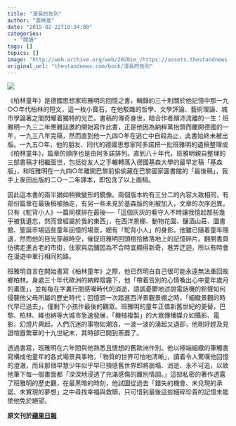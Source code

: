 ```yaml
---
title: "漫長的告別"
author: "查映嵐"
date: "2015-02-22T10:34:00"
categories:
  - "閱讀"
tags: []
topics: []
image: "http://web.archive.org/web/2020im_/https://assets.thestandnews.com/media/photos/walter20benjamin_vKpxJ.jpeg"
original_url: "thestandnews.com/book/漫長的告別"
---
```

![](http://web.archive.org/web/2020im_/https://assets.thestandnews.com/media/photos/walter20benjamin_vKpxJ.jpeg)

《柏林童年》是德國思想家班雅明的回憶之書，輯錄約三十則關於他記憶中那一九○○年代柏林的短文，這一枚小寶石，在他駁雜的哲學、文學評論、藝術理論、城市學論著之間閃耀着獨特的光芒。書稿的傳奇身世，暗合作者顛沛流離的一生：班雅明一九三二年應雜誌邀約開始寫作此書，正是他因為納粹黨抬頭而離開德國的一年，一九三八年完稿，然而直到他一九四○年在逃亡中自殺為止，此書始終未被出版。一九五○年，他的朋友、同代的德國思想家阿多諾把一批班雅明的遺稿整理成《柏林童年》，篇章的順序也是由阿多諾排列。直到八十年代，班雅明親自整理的三部書稿才相繼面世，包括從友人之手輾轉落入德國基森大學的最早定稿「基森版」，和班雅明在一九四○年離開巴黎前偷偷藏在巴黎國家圖書館的「最後稿」，我手上麥田出版的二○一二年譯本，即包含了以上兩稿。

因此這本書的兩半猶如稍微變形的鏡像。兩個版本約有三分二的內容大致相同，有部份篇章在最後稿被抽走，有另一些未見於基森版的則被加入，文章的次序迥異，只有《駝背小人》一篇同樣排在最後──「這個灰灰的看守人不時讓我憶起那些幾乎被我遺忘，然而曾經屬於我的東西」，在西洋景棚、動物花園、釀酒山莊、圖書館、聖誕市場這些童年回憶的場景，總有「駝背小人」的身影。他雖已隨着童年隱退，然而他的目光穿越時空，催促班雅明回頭檢拾散落地上的記憶碎片。翻開書頁彷彿走進古老的市街，住家與店舖因為不合時宜顯得新奇，巷弄迂迴，所以有時會在漫遊中重行相同的路。

班雅明自言在開始書寫《柏林童年》之際，他已然明白自己很可能永遠無法重回故鄉柏林。身處三十年代歐洲的納粹陰霾下，他「帶着告別的心情喚出心中童年歲月的畫面」，並每每在字裏行間感嘆時代的消逝，語調憂鬱地述說電話機的鈴聲如何侵襲他父母所屬的歷史時代；回憶頭一次踏進西洋景觀景棚之時，「細緻景觀的時代早已過去」，僅剩下小孩作最後的觀眾。班雅明的童年正值新舊世紀的更替，巴黎、柏林、維也納等大城市急速發展，「機械複製」的大眾傳播媒介如攝影、電影、幻燈片興起，人們沉迷的事物如潮浪，一波一波的湧起又退卻，他剛好趕及見證喧囂繁華的十九世紀末，其時卻已開到荼蘼了。

透過書寫，班雅明在六年間與他熟悉且懷想的舊歐洲作別。他以極端細緻的筆觸書寫構成他童年的各式場景與事物，「物質的世界可怕地清晰」，讀着令人驚嘆他回憶的澄澈，而且那個早慧少年似乎早已預感舊世界即將崩塌、消逝、永不可追，以致他筆下每一個畫面都「深深地浸透了充滿感傷的離別情調。」這部私密的著作透露了班雅明的歷史觀，在最黑暗的時刻，他試圖從過去「錯失的機會、未兌現的承諾、未實現的夢想」之中尋找幸福與救贖，只可惜到最後這些細碎珍貴的記憶未能使他免於絕望。

**原文刊於[蘋果日報](http://web.archive.org/web/20211229043947/http://hk.apple.nextmedia.com/financeestate/art/20150222/19050114)**